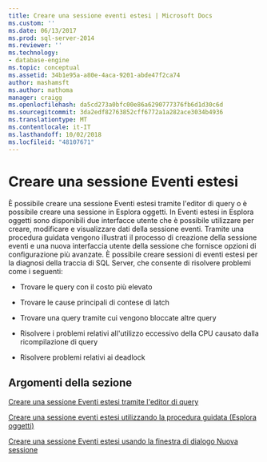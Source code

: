 ```yaml
---
title: Creare una sessione eventi estesi | Microsoft Docs
ms.custom: ''
ms.date: 06/13/2017
ms.prod: sql-server-2014
ms.reviewer: ''
ms.technology:
- database-engine
ms.topic: conceptual
ms.assetid: 34b1e95a-a80e-4aca-9201-abde47f2ca74
author: mashamsft
ms.author: mathoma
manager: craigg
ms.openlocfilehash: da5cd273a0bfc00e86a6290777376fb6d1d30c6d
ms.sourcegitcommit: 3da2edf82763852cff6772a1a282ace3034b4936
ms.translationtype: MT
ms.contentlocale: it-IT
ms.lasthandoff: 10/02/2018
ms.locfileid: "48107671"
---
```

# <a name="create-an-extended-events-session"></a>Creare una sessione Eventi estesi
  È possibile creare una sessione Eventi estesi tramite l'editor di query o è possibile creare una sessione in Esplora oggetti. In Eventi estesi in Esplora oggetti sono disponibili due interfacce utente che è possibile utilizzare per creare, modificare e visualizzare dati della sessione eventi. Tramite una procedura guidata vengono illustrati il processo di creazione della sessione eventi e una nuova interfaccia utente della sessione che fornisce opzioni di configurazione più avanzate. È possibile creare sessioni di eventi estesi per la diagnosi della traccia di SQL Server, che consente di risolvere problemi come i seguenti:  
  
-   Trovare le query con il costo più elevato  
  
-   Trovare le cause principali di contese di latch  
  
-   Trovare una query tramite cui vengono bloccate altre query  
  
-   Risolvere i problemi relativi all'utilizzo eccessivo della CPU causato dalla ricompilazione di query  
  
-   Risolvere problemi relativi ai deadlock  
  
## <a name="in-this-section"></a>Argomenti della sezione  
 [Creare una sessione Eventi estesi tramite l'editor di query](../../2014/database-engine/create-an-extended-events-session-using-query-editor.md)  
  
 [Creare una sessione eventi estesi utilizzando la procedura guidata &#40;Esplora oggetti&#41;](../ssms/object/object-explorer.md)  
  
 [Creare una sessione Eventi estesi usando la finestra di dialogo Nuova sessione](../../2014/database-engine/create-an-extended-events-session-using-the-new-session-dialog.md)  
  
  
